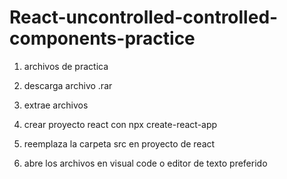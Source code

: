 # React-uncontrolled-controlled-components-practice

1. archivos de practica

2. descarga archivo .rar

3. extrae archivos

4. crear proyecto react con npx create-react-app

5. reemplaza la carpeta src en proyecto de react

6. abre los archivos en visual code o editor de texto preferido
